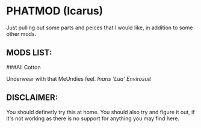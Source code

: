 PHATMOD (Icarus)
================

Just pulling out some parts and peices that I would like,
in addition to some other mods.

MODS LIST:
---------

###All Cotton

   Underwear with that MeUndies feel.
   *Inaris 'Lua' Envirosuit*


DISCLAIMER:
-----------

You should definetly try this at home. You should also try and figure it out, 
if it's not working as there is no support for anything you may find here.
